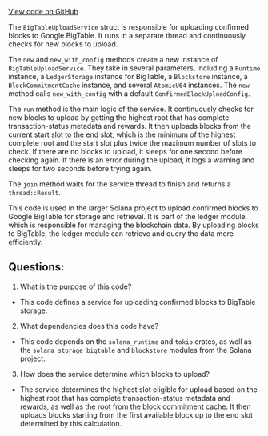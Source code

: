 [View code on GitHub](https://github.com/solana-labs/solana/blob/master/ledger/src/bigtable_upload_service.rs)

The `BigTableUploadService` struct is responsible for uploading confirmed blocks to Google BigTable. It runs in a separate thread and continuously checks for new blocks to upload. 

The `new` and `new_with_config` methods create a new instance of `BigTableUploadService`. They take in several parameters, including a `Runtime` instance, a `LedgerStorage` instance for BigTable, a `Blockstore` instance, a `BlockCommitmentCache` instance, and several `AtomicU64` instances. The `new` method calls `new_with_config` with a default `ConfirmedBlockUploadConfig`. 

The `run` method is the main logic of the service. It continuously checks for new blocks to upload by getting the highest root that has complete transaction-status metadata and rewards. It then uploads blocks from the current start slot to the end slot, which is the minimum of the highest complete root and the start slot plus twice the maximum number of slots to check. If there are no blocks to upload, it sleeps for one second before checking again. If there is an error during the upload, it logs a warning and sleeps for two seconds before trying again. 

The `join` method waits for the service thread to finish and returns a `thread::Result`.

This code is used in the larger Solana project to upload confirmed blocks to Google BigTable for storage and retrieval. It is part of the ledger module, which is responsible for managing the blockchain data. By uploading blocks to BigTable, the ledger module can retrieve and query the data more efficiently.
## Questions: 
 1. What is the purpose of this code?
- This code defines a service for uploading confirmed blocks to BigTable storage.

2. What dependencies does this code have?
- This code depends on the `solana_runtime` and `tokio` crates, as well as the `solana_storage_bigtable` and `blockstore` modules from the Solana project.

3. How does the service determine which blocks to upload?
- The service determines the highest slot eligible for upload based on the highest root that has complete transaction-status metadata and rewards, as well as the root from the block commitment cache. It then uploads blocks starting from the first available block up to the end slot determined by this calculation.